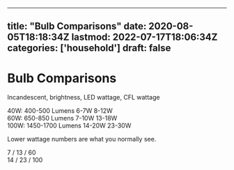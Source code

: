 
---
title: "Bulb Comparisons"
date: 2020-08-05T18:18:34Z
lastmod: 2022-07-17T18:06:34Z
categories: ['household']
draft: false
---


# Bulb Comparisons
Incandescent, brightness, LED wattage, CFL wattage

40W:	400-500 Lumens		6-7W		8-12W  
60W:	650-850 Lumens		7-10W		13-18W  
100W:	1450-1700 Lumens	14-20W		23-30W  

Lower wattage numbers are what you normally see.

7 / 13 / 60  
14 / 23 / 100

<!-- #public #household -->

<!-- {BearID:214150F0-9FB9-43C1-A45F-AD6E88F5620D-4629-00064D642E7FEFEC} -->

